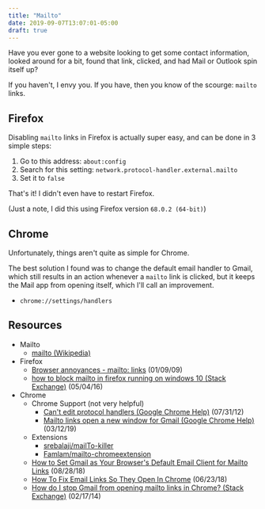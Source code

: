 ```yaml
---
title: "Mailto"
date: 2019-09-07T13:07:01-05:00
draft: true
---
```


Have you ever gone to a website looking to get some contact information,
looked around for a bit, found that link, clicked, and had Mail or Outlook spin itself up?

If you haven't, I envy you.
If you have, then you know of the scourge: `mailto` links.

## Firefox

Disabling `mailto` links in Firefox is actually super easy, and can be done in 3 simple steps:

1. Go to this address: `about:config`
2. Search for this setting: `network.protocol-handler.external.mailto`
3. Set it to `false`

That's it!
I didn't even have to restart Firefox.

(Just a note, I did this using Firefox version `68.0.2 (64-bit)`)

## Chrome

Unfortunately, things aren't quite as simple for Chrome.

The best solution I found was to change the default email handler to Gmail,
which still results in an action whenever a `mailto` link is clicked, but it
keeps the Mail app from opening itself, which I'll call an improvement.

- `chrome://settings/handlers`

## Resources

- Mailto
  - [mailto (Wikipedia)](https://en.wikipedia.org/wiki/Mailto)
- Firefox
  - [Browser annoyances - mailto: links](https://www.dedoimedo.com/computers/browser_annoyances_mail.html) (01/09/09)
  - [how to block mailto in firefox running on windows 10 (Stack Exchange)](https://serverfault.com/a/774820/526567) (05/04/16)
- Chrome
  - Chrome Support (not very helpful)
      - [Can't edit protocol handlers (Google Chrome Help)](https://support.google.com/chrome/forum/AAAAP1KN0B0sPhxiTQlf4s/?hl=en&gpf=%23!topic%2Fchrome%2FsPhxiTQlf4s) (07/31/12)
      - [Mailto links open a new window for Gmail (Google Chrome Help)](https://support.google.com/chrome/thread/2305270?hl=en) (03/12/19)
  - Extensions
      - [srebalaji/mailTo-killer](https://github.com/srebalaji/mailTo-killer)
      - [Famlam/mailto-chromeextension](https://github.com/Famlam/mailto-chromeextension)
  - [How to Set Gmail as Your Browser's Default Email Client for Mailto Links](https://blog.hubspot.com/marketing/set-gmail-as-browser-default-email-client-ht) (08/28/18)
  - [How To Fix Email Links So They Open In Chrome](https://www.timeatlas.com/email-links-chrome-gmail/) (06/23/18)
  - [How do I stop Gmail from opening mailto links in Chrome? (Stack Exchange)](https://superuser.com/questions/718154/how-do-i-stop-gmail-from-opening-mailto-links-in-chrome) (02/17/14)
